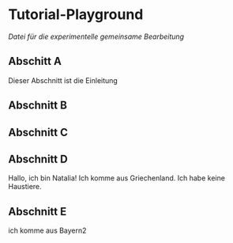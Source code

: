 # Tutorial-Playground
*Datei für die experimentelle gemeinsame Bearbeitung*

## Abschitt A
Dieser Abschnitt ist die Einleitung
## Abschnitt B

## Abschnitt C

## Abschnitt D
Hallo, ich bin Natalia!
Ich komme aus Griechenland.
Ich habe keine Haustiere.

## Abschnitt E
ich komme aus Bayern2
